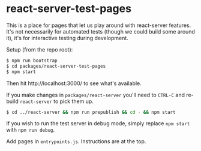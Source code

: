 # react-server-test-pages

This is a place for pages that let us play around with react-server features.
It's not necessarily for automated tests (though we could build some around
it), it's for interactive testing during development.

Setup (from the repo root):

```bash
$ npm run bootstrap
$ cd packages/react-server-test-pages
$ npm start
```

Then hit http://localhost:3000/ to see what's available.

If you make changes in `packages/react-server` you'll need to `CTRL-C` and
re-build `react-server` to pick them up.

```bash
$ cd ../react-server && npm run prepublish && cd - && npm start
```

If you wish to run the test server in debug mode, simply replace `npm start` with `npm run debug`.

Add pages in `entrypoints.js`.  Instructions are at the top.
